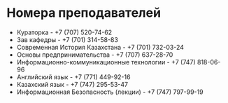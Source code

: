 # Номера преподавателей

- Кураторка - +7 (707) 520-74-62
- Зав кафедры - +7 (701) 314-58-83
- Современная История Казахстана - +7 (701) 732-03-24
- Основы предпринимательства - +7 (707) 637-28-70
- Информационно-коммуникационные технологии - +7 (747) 818-06-96
- Английский язык - +7 (771) 449-92-16
- Казахский язык - +7 (747) 295-53-47
- Информационная Безопасность (лекции) - +7 (747) 797-99-19

